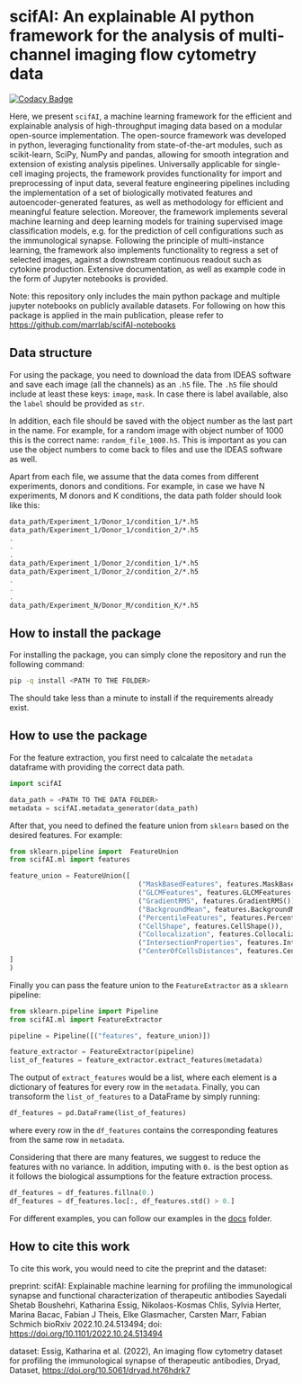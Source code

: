 # scifAI: An explainable AI python framework for the analysis of multi-channel imaging flow cytometry data

[![Codacy Badge](https://app.codacy.com/project/badge/Grade/898be58197e045a6b35f0407978088c8)](https://www.codacy.com/gh/marrlab/scifAI/dashboard)

Here, we present `scifAI`, a machine learning framework for the efficient and explainable analysis of high-throughput imaging data based on a modular open-source implementation. The open-source framework was developed in python, leveraging functionality from state-of-the-art modules, such as scikit-learn, SciPy, NumPy and pandas, allowing for smooth integration and extension of existing analysis pipelines. Universally applicable for single-cell imaging projects, the framework provides functionality for import and preprocessing of input data, several feature engineering pipelines including the implementation of a set of biologically motivated features and autoencoder-generated features, as well as methodology for efficient and meaningful feature selection. Moreover, the framework implements several machine learning and deep learning models for training supervised image classification models, e.g. for the prediction of cell configurations such as the immunological synapse. Following the principle of multi-instance learning, the framework also implements functionality to regress a set of selected images, against a downstream continuous readout such as cytokine production. Extensive documentation, as well as example code in the form of Jupyter notebooks is provided.

Note: this repository only includes the main python package and multiple jupyter notebooks on publicly available datasets. For following on how this package is applied in the main publication, please refer to https://github.com/marrlab/scifAI-notebooks 

## Data structure

For using the package, you need to download the data from IDEAS software and save each image (all the channels) as an `.h5` file. The `.h5` file should include at least these keys: `image`, `mask`. In case there is label available, also the `label` should be provided as `str`.

In addition, each file should be saved with the object number as the last part in the name. For example, for a random image with object number of 1000 this is the correct name: `random_file_1000.h5`. This is important as you can use the object numbers to come back to files and use the IDEAS software as well.

Apart from each file, we assume that the data comes from different experiments, donors and conditions. For example, in case we have N experiments, M donors and K conditions, the data path folder should look like this:

```bash
data_path/Experiment_1/Donor_1/condition_1/*.h5
data_path/Experiment_1/Donor_1/condition_2/*.h5
.
.
.
data_path/Experiment_1/Donor_2/condition_1/*.h5
data_path/Experiment_1/Donor_2/condition_2/*.h5
.
.
.
data_path/Experiment_N/Donor_M/condition_K/*.h5
```

## How to install the package

For installing the package, you can simply clone the repository and run the following command:

```bash
pip -q install <PATH TO THE FOLDER>
```
The should take less than a minute to install if the requirements already exist.

## How to use the package

For the feature extraction, you first need to calcalate the `metadata` dataframe with providing the correct data path. 

```python
import scifAI

data_path = <PATH TO THE DATA FOLDER>
metadata = scifAI.metadata_generator(data_path)
```

After that, you need to defined the feature union from `sklearn` based on the desired features. For example:

```python
from sklearn.pipeline import  FeatureUnion
from scifAI.ml import features

feature_union = FeatureUnion([
                                ("MaskBasedFeatures", features.MaskBasedFeatures()), 
                                ("GLCMFeatures", features.GLCMFeatures()),  
                                ("GradientRMS", features.GradientRMS()),  
                                ("BackgroundMean", features.BackgroundMean()), 
                                ("PercentileFeatures", features.PercentileFeatures()), 
                                ("CellShape", features.CellShape()),  
                                ("Collocalization", features.Collocalization()),    
                                ("IntersectionProperties", features.IntersectionProperties()),
                                ("CenterOfCellsDistances", features.CenterOfCellsDistances())
]
)
```

Finally you can pass the feature union to the `FeatureExtractor` as a `sklearn` pipeline:

```python
from sklearn.pipeline import Pipeline
from scifAI.ml import FeatureExtractor 

pipeline = Pipeline([("features", feature_union)])

feature_extractor = FeatureExtractor(pipeline)
list_of_features = feature_extractor.extract_features(metadata)
```
The output of `extract_features` would be a list, where each element is a dictionary of features for every row in the `metadata`. Finally, you can transoform the `list_of_features` to a DataFrame by simply running:

```python
df_features = pd.DataFrame(list_of_features)
```

where every row in the `df_features` contains the corresponding features from the same row in `metadata`. 

Considering that there are many features, we suggest to reduce the features with no variance. In addition, imputing with `0.` is the best option as it follows the biological assumptions for the feature extraction process.

```python
df_features = df_features.fillna(0.)
df_features = df_features.loc[:, df_features.std() > 0.]
```

For different examples, you can follow our examples in the [docs](docs) folder.

## How to cite this work

To cite this work, you would need to cite the preprint and the dataset:

preprint:
scifAI: Explainable machine learning for profiling the immunological synapse and functional characterization of therapeutic antibodies
Sayedali Shetab Boushehri, Katharina Essig, Nikolaos-Kosmas Chlis, Sylvia Herter, Marina Bacac, Fabian J Theis, Elke Glasmacher, Carsten Marr, Fabian Schmich
bioRxiv 2022.10.24.513494; doi: https://doi.org/10.1101/2022.10.24.513494

dataset:
Essig, Katharina et al. (2022), An imaging flow cytometry dataset for profiling the immunological synapse of therapeutic antibodies, Dryad, Dataset, https://doi.org/10.5061/dryad.ht76hdrk7

